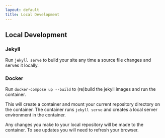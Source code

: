 ```yaml
---
layout: default
title: Local Development
---
```


## Local Development

### Jekyll
Run `jekyll serve` to build your site any time a source file changes and serves it locally.

### Docker
Run `docker-compose up --build` to (re)build the jekyll images and run the container.

This will create a container and mount your current repository directory on the container. The container runs `jekyll serve` and creates a local server environment in the container.

Any changes you make to your local repository will be made to the container. To see updates you will need to refresh your browser.